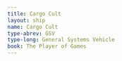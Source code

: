 ```yaml
---
title: Cargo Cult
layout: ship
name: Cargo Cult
type-abrev: GSV
type-long: General Systems Vehicle
book: The Player of Games
---
```


